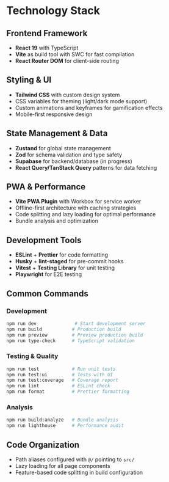 # Technology Stack

## Frontend Framework
- **React 19** with TypeScript
- **Vite** as build tool with SWC for fast compilation
- **React Router DOM** for client-side routing

## Styling & UI
- **Tailwind CSS** with custom design system
- CSS variables for theming (light/dark mode support)
- Custom animations and keyframes for gamification effects
- Mobile-first responsive design

## State Management & Data
- **Zustand** for global state management
- **Zod** for schema validation and type safety
- **Supabase** for backend/database (in progress)
- **React Query/TanStack Query** patterns for data fetching

## PWA & Performance
- **Vite PWA Plugin** with Workbox for service worker
- Offline-first architecture with caching strategies
- Code splitting and lazy loading for optimal performance
- Bundle analysis and optimization

## Development Tools
- **ESLint** + **Prettier** for code formatting
- **Husky** + **lint-staged** for pre-commit hooks
- **Vitest** + **Testing Library** for unit testing
- **Playwright** for E2E testing

## Common Commands

### Development
```bash
npm run dev              # Start development server
npm run build           # Production build
npm run preview         # Preview production build
npm run type-check      # TypeScript validation
```

### Testing & Quality
```bash
npm run test            # Run unit tests
npm run test:ui         # Tests with UI
npm run test:coverage   # Coverage report
npm run lint            # ESLint check
npm run format          # Prettier formatting
```

### Analysis
```bash
npm run build:analyze   # Bundle analysis
npm run lighthouse      # Performance audit
```

## Code Organization
- Path aliases configured with `@/` pointing to `src/`
- Lazy loading for all page components
- Feature-based code splitting in build configuration